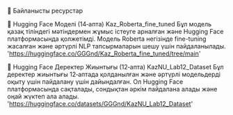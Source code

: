 🔗 Байланысты ресурстар

🤗 Hugging Face Моделі (14‑апта)
Kaz_Roberta_fine_tuned 
Бұл модель қазақ тіліндегі мәтіндермен жұмыс істеуге арналған және Hugging Face платформасында қолжетімді. Модель Roberta негізінде fine-tuning жасалған және әртүрлі NLP тапсырмаларын шешу үшін пайдаланылады.
'https://huggingface.co/GGGnd/Kaz_Roberta_fine_tuned/tree/main'

📂 Hugging Face Деректер Жиынтығы (12‑апта)
KazNU_Lab12_Dataset 
Бұл деректер жиынтығы 12‑аптада қолданылған және әртүрлі модельдерді оқыту үшін пайдалану үшін дайындалған. Ол Hugging Face платформасында сақталады, сондықтан әркім пайдалана алады және оңай жүктеп ала алады. 'https://huggingface.co/datasets/GGGnd/KazNU_Lab12_Dataset'
